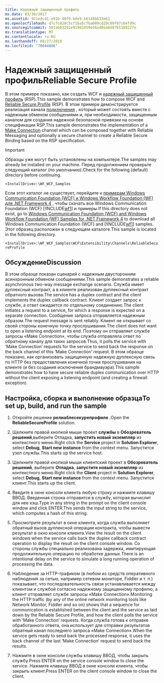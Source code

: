 ```yaml
---
title: Надежный защищенный профиль
ms.date: 03/30/2017
ms.assetid: 921edc41-e91b-40f9-bde9-b6148b633e61
ms.openlocfilehash: d7cfc028c5cf1ba5cfba009cd29c89f07c64fd9c
ms.sourcegitcommit: 581ab03291e91983459e56e40ea8d97b5189227e
ms.translationtype: MT
ms.contentlocale: ru-RU
ms.lasthandoff: 08/27/2019
ms.locfileid: "70044806"
---
```

# <a name="reliable-secure-profile"></a><span data-ttu-id="cd10d-102">Надежный защищенный профиль</span><span class="sxs-lookup"><span data-stu-id="cd10d-102">Reliable Secure Profile</span></span>
<span data-ttu-id="cd10d-103">В этом примере показано, как создать WCF и [надежный защищенный профиль](https://go.microsoft.com/fwlink/?LinkId=178140) (RSP).</span><span class="sxs-lookup"><span data-stu-id="cd10d-103">This sample demonstrates how to compose WCF and [Reliable Secure Profile](https://go.microsoft.com/fwlink/?LinkId=178140) (RSP).</span></span> <span data-ttu-id="cd10d-104">В этом примере демонстрируется реализация канала [подключения](https://go.microsoft.com/fwlink/?LinkId=178141) , который может состоять вместе с надежным обменом сообщениями и, при необходимости, защищенным каналом для создания надежной безопасной привязки на основе спецификации RSP.</span><span class="sxs-lookup"><span data-stu-id="cd10d-104">This sample demonstrates the implementation of a [Make Connection](https://go.microsoft.com/fwlink/?LinkId=178141) channel which can be composed together with Reliable Messaging and optionally a secure channel to create a Reliable Secure Binding based on the RSP specification.</span></span>  
  
> [!IMPORTANT]
> <span data-ttu-id="cd10d-105">Образцы уже могут быть установлены на компьютере.</span><span class="sxs-lookup"><span data-stu-id="cd10d-105">The samples may already be installed on your machine.</span></span> <span data-ttu-id="cd10d-106">Перед продолжением проверьте следующий каталог (по умолчанию).</span><span class="sxs-lookup"><span data-stu-id="cd10d-106">Check for the following (default) directory before continuing.</span></span>  
>   
> `<InstallDrive>:\WF_WCF_Samples`  
>   
> <span data-ttu-id="cd10d-107">Если этот каталог не существует, перейдите к [примерам Windows Communication Foundation (WCF) и Windows Workflow Foundation (WF) для .NET Framework 4](https://go.microsoft.com/fwlink/?LinkId=150780) , чтобы скачать все Windows Communication Foundation (WCF) [!INCLUDE[wf1](../../../../includes/wf1-md.md)] и примеры.</span><span class="sxs-lookup"><span data-stu-id="cd10d-107">If this directory does not exist, go to [Windows Communication Foundation (WCF) and Windows Workflow Foundation (WF) Samples for .NET Framework 4](https://go.microsoft.com/fwlink/?LinkId=150780) to download all Windows Communication Foundation (WCF) and [!INCLUDE[wf1](../../../../includes/wf1-md.md)] samples.</span></span> <span data-ttu-id="cd10d-108">Этот образец расположен в следующем каталоге.</span><span class="sxs-lookup"><span data-stu-id="cd10d-108">This sample is located in the following directory.</span></span>  
>   
> `<InstallDrive>:\WF_WCF_Samples\WCF\Extensibility\Channels\ReliableSecureProfile`  
  
## <a name="discussion"></a><span data-ttu-id="cd10d-109">Обсуждение</span><span class="sxs-lookup"><span data-stu-id="cd10d-109">Discussion</span></span>  
 <span data-ttu-id="cd10d-110">В этом образце показан сценарий с надежным двусторонним асинхронным обменом сообщениями.</span><span class="sxs-lookup"><span data-stu-id="cd10d-110">This sample demonstrates a reliable asynchronous two-way message exchange scenario.</span></span> <span data-ttu-id="cd10d-111">Служба имеет дуплексный контракт, а в клиенте реализован дуплексный контракт обратного вызова.</span><span class="sxs-lookup"><span data-stu-id="cd10d-111">The service has a duplex contract and the client implements the duplex callback contract.</span></span> <span data-ttu-id="cd10d-112">Клиент создает запрос к службе, а ответ ожидается по отдельному соединению.</span><span class="sxs-lookup"><span data-stu-id="cd10d-112">The client initiates a request to a service, for which a response is expected on a separate connection.</span></span> <span data-ttu-id="cd10d-113">Сообщение запроса отправляется надежным образом.</span><span class="sxs-lookup"><span data-stu-id="cd10d-113">The request message is sent reliably.</span></span> <span data-ttu-id="cd10d-114">Клиент не открывает со своей стороны конечную точку прослушивания.</span><span class="sxs-lookup"><span data-stu-id="cd10d-114">The client does not want to open a listening endpoint at its end.</span></span> <span data-ttu-id="cd10d-115">Поэтому он отправляет службе запросы «Make Connection», чтобы служба отправляла ответ по обратному каналу для таких запросов.</span><span class="sxs-lookup"><span data-stu-id="cd10d-115">Thus, it polls the service with ‘Make Connection’ requests for the service to send back the response on the back channel of this ‘Make Connection’ request.</span></span> <span data-ttu-id="cd10d-116">В этом образце показано, как организовать защищенную надежную дуплексную связь по HTTP без предоставления конечной точки прослушивания на клиенте (и без создания исключения брандмауэра).</span><span class="sxs-lookup"><span data-stu-id="cd10d-116">This sample demonstrates how to have secure reliable duplex communication over HTTP without the client exposing a listening endpoint (and creating a firewall exception).</span></span>  
  
## <a name="to-set-up-build-and-run-the-sample"></a><span data-ttu-id="cd10d-117">Настройка, сборка и выполнение образца</span><span class="sxs-lookup"><span data-stu-id="cd10d-117">To set up, build, and run the sample</span></span>  
  
1. <span data-ttu-id="cd10d-118">Откройте решение **релиаблесекурепрофиле** .</span><span class="sxs-lookup"><span data-stu-id="cd10d-118">Open the **ReliableSecureProfile** solution.</span></span>  
  
2. <span data-ttu-id="cd10d-119">Щелкните правой кнопкой мыши проект **службы** в **Обозреватель решений**,выберите Отладка, **запустить новый экземпляр** из контекстного меню.</span><span class="sxs-lookup"><span data-stu-id="cd10d-119">Right click the **Service** project in **Solution Explorer**, select **Debug**, **Start new instance** from the context menu.</span></span> <span data-ttu-id="cd10d-120">Запустится узел службы.</span><span class="sxs-lookup"><span data-stu-id="cd10d-120">This starts up the service host.</span></span>  
  
3. <span data-ttu-id="cd10d-121">Щелкните правой кнопкой мыши клиентский проект в **Обозреватель решений**, выберите **Отладка**, **запустите новый экземпляр** из контекстного меню.</span><span class="sxs-lookup"><span data-stu-id="cd10d-121">Right click the **Client** project in **Solution Explorer**, select **Debug**, **Start new instance** from the context menu.</span></span> <span data-ttu-id="cd10d-122">Запустится клиент.</span><span class="sxs-lookup"><span data-stu-id="cd10d-122">This starts up the client.</span></span>  
  
4. <span data-ttu-id="cd10d-123">Введите в окне консоли клиента любую строку и нажмите клавишу ВВОД. Введенная строка отправится в службу, которая вычислит для нее хэш.</span><span class="sxs-lookup"><span data-stu-id="cd10d-123">Type in any string in the prompt on the client console window and click ENTER.This sends the input string to the service, which computes a hash of this string.</span></span>  
  
5. <span data-ttu-id="cd10d-124">Просмотрите результат в окне клиента, когда служба выполняет обратный вызов дуплексной операции контракта, чтобы вывести результат в окно консоли клиента.</span><span class="sxs-lookup"><span data-stu-id="cd10d-124">View the result on the client windows when the service calls back the duplex callback contract operation to display the result on the client console window.</span></span> <span data-ttu-id="cd10d-125">Со стороны службы специально реализована задержка, имитирующая продолжительную операцию по обработке данных.</span><span class="sxs-lookup"><span data-stu-id="cd10d-125">There is an intentional delay on the service to simulate a long running operation of processing the data.</span></span>  
  
6. <span data-ttu-id="cd10d-126">Наблюдение за HTTP-трафиком (в любом из средств оперативного наблюдения за сетью, например сетевом мониторе, Fiddler и т. п.) показывает, что последовательность связи устанавливается между клиентом и службой согласно надежному защищенному профилю, а клиент отправляет службе запросы «Make Connection».</span><span class="sxs-lookup"><span data-stu-id="cd10d-126">Monitoring the HTTP traffic (by any of the online network monitoring tools like Network Monitor, Fiddler and so on) shows that a sequence for communication is established between the client and the service as laid down by the Reliable Secure Profile, and how the client polls the service with ‘Make Connection’ requests.</span></span> <span data-ttu-id="cd10d-127">Когда служба готова к отправке обработанного ответа, она использует для отправки результатов обратный канал последнего запроса «Make Connection».</span><span class="sxs-lookup"><span data-stu-id="cd10d-127">When the service gets ready to send back the processed response, it uses the back channel of the last ‘Make Connection’ request to send back the results.</span></span>  
  
7. <span data-ttu-id="cd10d-128">Нажмите в окне консоли службы клавишу ВВОД, чтобы закрыть службу.</span><span class="sxs-lookup"><span data-stu-id="cd10d-128">Press ENTER on the service console window to close the service.</span></span> <span data-ttu-id="cd10d-129">Нажмите клавишу ВВОД в окне консоли клиента, чтобы закрыть клиент.</span><span class="sxs-lookup"><span data-stu-id="cd10d-129">Press ENTER on the client console window to close the client.</span></span>
